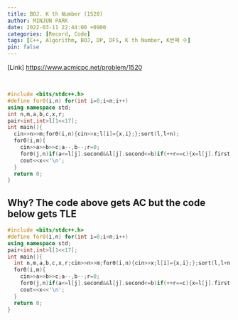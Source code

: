 ```yaml
---
title: BOJ. K th Number (1520)
author: MINJUN PARK
date: 2022-03-11 22:44:00 +0900
categories: [Record, Code]
tags: [C++, Algorithm, BOJ, DP, DFS, K th Number, K번째 수]
pin: false
---
```


[Link] <https://www.acmicpc.net/problem/1520>

<br>

```c++
#include <bits/stdc++.h>
#define for0(i,n) for(int i=0;i<n;i++)
using namespace std;
int n,m,a,b,c,x,r;
pair<int,int>l[1<<17];
int main(){
  cin>>n>>m;for0(i,n){cin>>x;l[i]={x,i};};sort(l,l+n);
  for0(i,m){
    cin>>a>>b>>c;a--,b--;r=0;
    for0(j,n)if(a<=l[j].second&&l[j].second<=b)if(++r==c){x=l[j].first;break;}
    cout<<x<<'\n';
  }
  return 0;
}
```

## Why? The code above gets AC but the code below gets TLE

```c++
#include <bits/stdc++.h>
#define for0(i,n) for(int i=0;i<n;i++)
using namespace std;
pair<int,int>l[1<<17];
int main(){
  int n,m,a,b,c,x,r;cin>>n>>m;for0(i,n){cin>>x;l[i]={x,i};};sort(l,l+n);
  for0(i,m){
    cin>>a>>b>>c;a--,b--;r=0;
    for0(j,n)if(a<=l[j].second&&l[j].second<=b)if(++r==c){x=l[j].first;break;}
    cout<<x<<'\n';
  }
  return 0;
}
```
